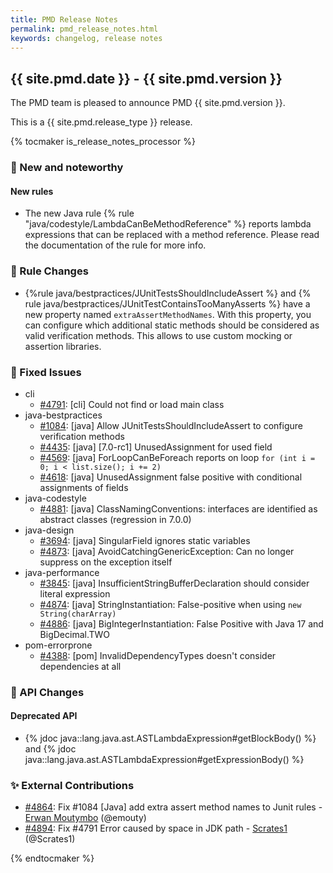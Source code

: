 ```yaml
---
title: PMD Release Notes
permalink: pmd_release_notes.html
keywords: changelog, release notes
---
```


## {{ site.pmd.date }} - {{ site.pmd.version }}

The PMD team is pleased to announce PMD {{ site.pmd.version }}.

This is a {{ site.pmd.release_type }} release.

{% tocmaker is_release_notes_processor %}

### 🚀 New and noteworthy

#### New rules

- The new Java rule {% rule "java/codestyle/LambdaCanBeMethodReference" %} reports lambda expressions that can be replaced
  with a method reference. Please read the documentation of the rule for more info.

### 🌟 Rule Changes

* {%rule java/bestpractices/JUnitTestsShouldIncludeAssert %} and {% rule java/bestpractices/JUnitTestContainsTooManyAsserts %}
  have a new property named `extraAssertMethodNames`. With this property, you can configure which additional static
  methods should be considered as valid verification methods. This allows to use custom mocking or assertion libraries.

### 🐛 Fixed Issues

* cli
  * [#4791](https://github.com/pmd/pmd/issues/4791): \[cli] Could not find or load main class
* java-bestpractices
  * [#1084](https://github.com/pmd/pmd/issues/1084): \[java] Allow JUnitTestsShouldIncludeAssert to configure verification methods
  * [#4435](https://github.com/pmd/pmd/issues/4435): \[java] \[7.0-rc1] UnusedAssignment for used field
  * [#4569](https://github.com/pmd/pmd/issues/4569): \[java] ForLoopCanBeForeach reports on loop `for (int i = 0; i < list.size(); i += 2)`
  * [#4618](https://github.com/pmd/pmd/issues/4618): \[java] UnusedAssignment false positive with conditional assignments of fields
* java-codestyle
  * [#4881](https://github.com/pmd/pmd/issues/4881): \[java] ClassNamingConventions: interfaces are identified as abstract classes (regression in 7.0.0)
* java-design
  * [#3694](https://github.com/pmd/pmd/issues/3694): \[java] SingularField ignores static variables
  * [#4873](https://github.com/pmd/pmd/issues/4873): \[java] AvoidCatchingGenericException: Can no longer suppress on the exception itself
* java-performance
  * [#3845](https://github.com/pmd/pmd/issues/3845): \[java] InsufficientStringBufferDeclaration should consider literal expression
  * [#4874](https://github.com/pmd/pmd/issues/4874): \[java] StringInstantiation: False-positive when using `new String(charArray)`
  * [#4886](https://github.com/pmd/pmd/issues/4886): \[java] BigIntegerInstantiation: False Positive with Java 17 and BigDecimal.TWO
* pom-errorprone
  * [#4388](https://github.com/pmd/pmd/issues/4388): \[pom] InvalidDependencyTypes doesn't consider dependencies at all

### 🚨 API Changes

#### Deprecated API

- {% jdoc java::lang.java.ast.ASTLambdaExpression#getBlockBody() %} and {% jdoc java::lang.java.ast.ASTLambdaExpression#getExpressionBody() %}

### ✨ External Contributions
* [#4864](https://github.com/pmd/pmd/pull/4864): Fix #1084 \[Java] add extra assert method names to Junit rules - [Erwan Moutymbo](https://github.com/emouty) (@emouty)
* [#4894](https://github.com/pmd/pmd/pull/4894): Fix #4791 Error caused by space in JDK path - [Scrates1](https://github.com/Scrates1) (@Scrates1)

{% endtocmaker %}

